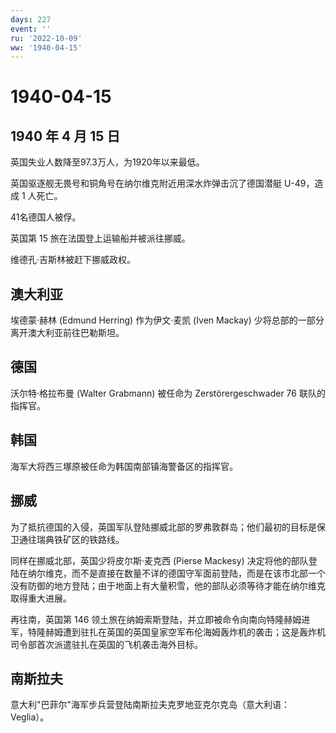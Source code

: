```yaml
---
days: 227
event: ''
ru: '2022-10-09'
ww: '1940-04-15'
---
```


# 1940-04-15

## 1940 年 4 月 15 日

英国失业人数降至97.3万人，为1920年以来最低。

英国驱逐舰无畏号和铜角号在纳尔维克附近用深水炸弹击沉了德国潜艇
U-49，造成 1 人死亡。

41名德国人被俘。

英国第 15 旅在法国登上运输船并被派往挪威。

维德孔·吉斯林被赶下挪威政权。

## 澳大利亚

埃德蒙·赫林 (Edmund Herring) 作为伊文·麦凯 (Iven Mackay)
少将总部的一部分离开澳大利亚前往巴勒斯坦。

## 德国

沃尔特·格拉布曼 (Walter Grabmann) 被任命为 Zerstörergeschwader 76
联队的指挥官。

## 韩国

海军大将西三塚原被任命为韩国南部镇海警备区的指挥官。

## 挪威

为了抵抗德国的入侵，英国军队登陆挪威北部的罗弗敦群岛；他们最初的目标是保卫通往瑞典铁矿区的铁路线。

同样在挪威北部，英国少将皮尔斯·麦克西 (Pierse Mackesy)
决定将他的部队登陆在纳尔维克，而不是直接在数量不详的德国守军面前登陆，而是在该市北部一个没有防御的地方登陆；由于地面上有大量积雪，他的部队必须等待才能在纳尔维克取得重大进展。

再往南，英国第 146
领土旅在纳姆索斯登陆，并立即被命令向南向特隆赫姆进军，特隆赫姆遭到驻扎在英国的英国皇家空军布伦海姆轰炸机的袭击；这是轰炸机司令部首次派遣驻扎在英国的飞机袭击海外目标。

## 南斯拉夫

意大利"巴菲尔"海军步兵营登陆南斯拉夫克罗地亚克尔克岛（意大利语：Veglia）。